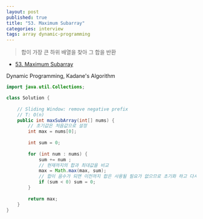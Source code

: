 ```yaml
---
layout: post
published: true
title: "53. Maximum Subarray"
categories: interview
tags: array dynamic-programming
---
```


> 합이 가장 큰 하위 배열을 찾아 그 합을 반환

- [53. Maximum Subarray](https://leetcode.com/problems/maximum-subarray/)

Dynamic Programming, Kadane's Algorithm
```java
import java.util.Collections;

class Solution {
    
    // Sliding Window: remove negative prefix
    // T: O(n)
    public int maxSubArray(int[] nums) {
        // 초기값은 처음값으로 설정
        int max = nums[0];
       
        int sum = 0;
        
        for (int num : nums) {
            sum += num ;
            // 현재까지의 합과 최대값을 비교
            max = Math.max(max, sum);
            // 합이 음수가 되면 이전까지 합은 사용될 필요가 없으므로 초기화 하고 다시 시작 한다. 
            if (sum < 0) sum = 0;
        }
        
        return max;
    }
}
```